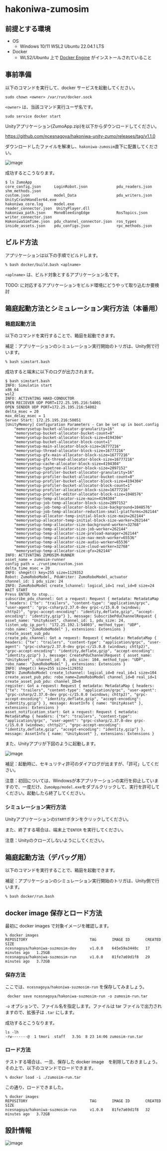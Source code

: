 # hakoniwa-zumosim

## 前提とする環境

* OS
  * Windows 10/11 WSL2 Ubuntu 22.04.1 LTS
* Docker
  * WLS2/Ubuntu 上で [Docker Engine](https://docs.docker.com/engine/install/ubuntu/) がインストールされていること

## 事前準備

以下のコマンドを実行して、docker サービスを起動してください。

```
sudo chown <owner> /var/run/docker.sock
```

`<owner>` は、当該コマンド実行ユーザ名です。

```
sudo service docker start
```

Unityアプリケーション(ZumoApp.zip)を以下からダウンロードしてください。

https://github.com/ncesnagoya/hakoniwa-unity-zumo/releases/tag/v1.1.0

ダウンロードしたファイルを解凍し、`hakoniwa-zumosim`直下に配置してください。

![image](https://github.com/ncesnagoya/hakoniwa-zumosim/assets/164193/b85fee35-0af8-4fdd-b5f0-bdeca3d378b4)

成功するとこうなります。

```
$ ls ZumoApp
core_config.json      LoginRobot.json             pdu_readers.json       shm_methods.json
custom.json           model_Data                  pdu_writers.json       UnityCrashHandler64.exe
hakoniwa_core.log     model.exe                   reader_connector.json  UnityPlayer.dll
hakoniwa_path.json    MonoBleedingEdge            RosTopics.json         writer_connector.json
HakoniwaSimTime.json  pdu_channel_connector.json  ros_types
inside_assets.json    pdu_configs.json            rpc_methods.json
```

## ビルド方法

アプリケーションは以下の手順でビルドします。

```
% bash docker/build.bash <aplname>
```

`<aplname>` は、ビルド対象とするアプリケーション名です。

TODO: <aplname> に対応するアプリケーションをビルド環境にどうやって取り込むか要検討

## 箱庭起動方法とシミュレーション実行方法（本番用）

### 箱庭起動方法

以下のコマンドを実行することで、箱庭を起動できます。

補足：アプリケーションのシミュレーション実行開始のトリガは、Unity側で行います。

```
% bash simstart.bash 
```

成功すると端末に以下のログが出力されます。

```
$ bash simstart.bash 
INFO: Simulatin start
x86_64
wsl2
INFO: ACTIVATING HAKO-CONDUCTOR
OPEN RECIEVER UDP PORT=172.25.195.216:54001
OPEN SENDER UDP PORT=172.25.195.216:54002
delta_msec = 20
max_delay_msec = 1
Server Start: 172.25.195.216:50051
[UnityMemory] Configuration Parameters - Can be set up in boot.config
    "memorysetup-bucket-allocator-granularity=16"
    "memorysetup-bucket-allocator-bucket-count=8"
    "memorysetup-bucket-allocator-block-size=4194304"
    "memorysetup-bucket-allocator-block-count=1"
    "memorysetup-main-allocator-block-size=16777216"
    "memorysetup-thread-allocator-block-size=16777216"
    "memorysetup-gfx-main-allocator-block-size=16777216"
    "memorysetup-gfx-thread-allocator-block-size=16777216"
    "memorysetup-cache-allocator-block-size=4194304"
    "memorysetup-typetree-allocator-block-size=2097152"
    "memorysetup-profiler-bucket-allocator-granularity=16"
    "memorysetup-profiler-bucket-allocator-bucket-count=8"
    "memorysetup-profiler-bucket-allocator-block-size=4194304"
    "memorysetup-profiler-bucket-allocator-block-count=1"
    "memorysetup-profiler-allocator-block-size=16777216"
    "memorysetup-profiler-editor-allocator-block-size=1048576"
    "memorysetup-temp-allocator-size-main=4194304"
    "memorysetup-job-temp-allocator-block-size=2097152"
    "memorysetup-job-temp-allocator-block-size-background=1048576"
    "memorysetup-job-temp-allocator-reduction-small-platforms=262144"
    "memorysetup-allocator-temp-initial-block-size-main=262144"
    "memorysetup-allocator-temp-initial-block-size-worker=262144"
    "memorysetup-temp-allocator-size-background-worker=32768"
    "memorysetup-temp-allocator-size-job-worker=262144"
    "memorysetup-temp-allocator-size-preload-manager=262144"
    "memorysetup-temp-allocator-size-nav-mesh-worker=65536"
    "memorysetup-temp-allocator-size-audio-worker=65536"
    "memorysetup-temp-allocator-size-cloud-worker=32768"
    "memorysetup-temp-allocator-size-gfx=262144"
INFO: ACTIVATING ZUMOSIM-RUNNER
asset_name = zumosim-runner
config path = ./runtime/custom.json
delta_time_msec = 20
INFO: shmget() key=255 size=1129352 
Robot: ZumoRoboModel, PduWriter: ZumoRoboModel_actuator
channel_id: 1 pdu_size: 24
INFO: ZumoRoboModel create_lchannel: logical_id=1 real_id=0 size=24
WAIT START
Press ENTER to stop...
subscribe_pdu_channel: Got a request: Request { metadata: MetadataMap { headers: {"te": "trailers", "content-type": "application/grpc", "user-agent": "grpc-csharp/2.37.0-dev grpc-c/15.0.0 (windows; chttp2)", "grpc-accept-encoding": "identity,deflate,gzip", "accept-encoding": "identity,gzip"} }, message: SubscribePduChannelRequest { asset_name: "UnityAsset", channel_id: 1, pdu_size: 24, listen_udp_ip_port: "172.25.192.1:54003", method_type: "UDP", robo_name: "ZumoRoboModel" }, extensions: Extensions }
create_asset_sub_pdu
create_pdu_channel: Got a request: Request { metadata: MetadataMap { headers: {"te": "trailers", "content-type": "application/grpc", "user-agent": "grpc-csharp/2.37.0-dev grpc-c/15.0.0 (windows; chttp2)", "grpc-accept-encoding": "identity,deflate,gzip", "accept-encoding": "identity,gzip"} }, message: CreatePduChannelRequest { asset_name: "UnityAsset", channel_id: 0, pdu_size: 104, method_type: "UDP", robo_name: "ZumoRoboModel" }, extensions: Extensions }
INFO: shmget() key=255 size=1129352 
INFO: ZumoRoboModel create_lchannel: logical_id=0 real_id=1 size=104
create_asset_pub_pdu: robo_name=ZumoRoboModel channel_id=0 real_id=1
create_asset_pub_pdu: channel_ID=0
register: Got a request: Request { metadata: MetadataMap { headers: {"te": "trailers", "content-type": "application/grpc", "user-agent": "grpc-csharp/2.37.0-dev grpc-c/15.0.0 (windows; chttp2)", "grpc-accept-encoding": "identity,deflate,gzip", "accept-encoding": "identity,gzip"} }, message: AssetInfo { name: "UnityAsset" }, extensions: Extensions }
asset_notification_start: Got a request: Request { metadata: MetadataMap { headers: {"te": "trailers", "content-type": "application/grpc", "user-agent": "grpc-csharp/2.37.0-dev grpc-c/15.0.0 (windows; chttp2)", "grpc-accept-encoding": "identity,deflate,gzip", "accept-encoding": "identity,gzip"} }, message: AssetInfo { name: "UnityAsset" }, extensions: Extensions }
```

また、Unityアプリが下図のように起動します。

![image](https://github.com/ncesnagoya/hakoniwa-zumosim/assets/164193/66bc9d79-1ef6-4c7e-a14c-b938e2aaaee1)

補足：起動時に、セキュリティ許可のダイアログが出ますが、「許可」してください。

注意：初回については、Windowsが本アプリケーションの実行を抑止していますので、一度だけ、`ZumoApp/model.exe`をダブルクリックして、実行を許可してください。起動したら終了してください。

### シミュレーション実行方法

Unityアプリケーションの`START`ボタンをクリックしてください。

また、終了する場合は、端末上で`ENTER` を実行してください。

注意：Unityのクローズしないようにしてください。

## 箱庭起動方法（デバッグ用）

以下のコマンドを実行することで、箱庭を起動できます。

補足：アプリケーションのシミュレーション実行開始のトリガは、Unity側で行います。

```
% bash docker/run.bash 
```

## docker image 保存とロード方法

最初に docker images で対象イメージを確認します。

```
% docker images
REPOSITORY                            TAG       IMAGE ID       CREATED          SIZE
ncesnagoya/hakoniwa-suzmosim-dev      v1.0.0    645e59a3440c   17 minutes ago   1.25GB
ncesnagoya/hakoniwa-suzmosim-run      v1.0.0    81fe7a69d1f8   29 minutes ago   3.72GB
```

### 保存方法
ここでは、`ncesnagoya/hakoniwa-suzmosim-run` を保存してみましょう。

```
 docker save ncesnagoya/hakoniwa-suzmosim-run -o zumosim-run.tar
```

`-o` オプションで、ファイル名を指定します。ファイルは tar ファイルで出力されますので、拡張子は `.tar` にします。

成功するとこうなります。

```
ls -lh
-rw-------@  1 tmori  staff   3.5G  8 23 14:06 zumosim-run.tar
```

### ロード方法

テストする場合は、一旦、保存した docker image　を削除しておきましょう。
その上で、以下のコマンドでロードできます。

```
% docker load -i ./zumosim-run.tar 
```

この通り、ロードできました。

```
% docker images
REPOSITORY                            TAG       IMAGE ID       CREATED          SIZE
ncesnagoya/hakoniwa-suzmosim-run      v1.0.0    81fe7a69d1f8   32 minutes ago   3.72GB
```

## 設計情報

![image](https://github.com/ncesnagoya/hakoniwa-zumosim/assets/164193/fd34d181-b083-4be8-9884-69130cefe04a)


